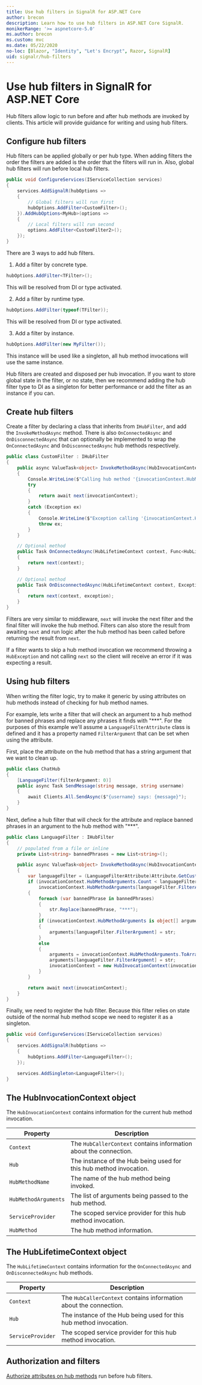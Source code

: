 ```yaml
---
title: Use hub filters in SignalR for ASP.NET Core
author: brecon
description: Learn how to use hub filters in ASP.NET Core SignalR.
monikerRange: '>= aspnetcore-5.0'
ms.author: brecon
ms.custom: mvc
ms.date: 05/22/2020
no-loc: [Blazor, "Identity", "Let's Encrypt", Razor, SignalR]
uid: signalr/hub-filters
---
```


# Use hub filters in SignalR for ASP.NET Core

Hub filters allow logic to run before and after hub methods are invoked by clients. This article will provide guidance for writing and using hub filters.

## Configure hub filters

Hub filters can be applied globally or per hub type. When adding filters the order the filters are added is the order that the filters will run in. Also, global hub filters will run before local hub filters.

```csharp
public void ConfigureServices(IServiceCollection services)
{
    services.AddSignalR(hubOptions =>
    {
        // Global filters will run first
        hubOptions.AddFilter<CustomFilter>();
    }).AddHubOptions<MyHub>(options =>
    {
        // Local filters will run second
        options.AddFilter<CustomFilter2>();
    });
}
```

There are 3 ways to add hub filters.
1. Add a filter by concrete type.

```csharp
hubOptions.AddFilter<TFilter>();
```

This will be resolved from DI or type activated.

2. Add a filter by runtime type.

```csharp
hubOptions.AddFilter(typeof(TFilter));
```

This will be resolved from DI or type activated.

3. Add a filter by instance.

```csharp
hubOptions.AddFilter(new MyFilter());
```

This instance will be used like a singleton, all hub method invocations will use the same instance.

Hub filters are created and disposed per hub invocation. If you want to store global state in the filter, or no state, then we recommend adding the hub filter type to DI as a singleton for better performance or add the filter as an instance if you can.

## Create hub filters

Create a filter by declaring a class that inherits from `IHubFilter`, and add the `InvokeMethodAsync` method. There is also `OnConnectedAsync` and `OnDisconnectedAsync` that can optionally be implemented to wrap the `OnConnectedAsync` and `OnDisconnectedAsync` hub methods respectively.

```csharp
public class CustomFilter : IHubFilter
{
    public async ValueTask<object> InvokeMethodAsync(HubInvocationContext invocationContext, Func<HubInvocationContext, ValueTask<object>> next)
    {
        Console.WriteLine($"Calling hub method '{invocationContext.HubMethodName}'");
        try
        {
            return await next(invocationContext);
        }
        catch (Exception ex)
        {
            Console.WriteLine($"Exception calling '{invocationContext.HubMethodName}'");
            throw ex;
        }
    }

    // Optional method
    public Task OnConnectedAsync(HubLifetimeContext context, Func<HubLifetimeContext, Task> next)
    {
        return next(context);
    }

    // Optional method
    public Task OnDisconnectedAsync(HubLifetimeContext context, Exception exception, Func<HubLifetimeContext, Exception, Task> next)
    {
        return next(context, exception);
    }
}
```

Filters are very similar to middleware, `next` will invoke the next filter and the final filter will invoke the hub method. Filters can also store the result from awaiting `next` and run logic after the hub method has been called before returning the result from `next`.

If a filter wants to skip a hub method invocation we recommend throwing a `HubException` and not calling `next` so the client will receive an error if it was expecting a result.

## Using hub filters

When writing the filter logic, try to make it generic by using attributes on hub methods instead of checking for hub method names.

For example, lets write a filter that will check an argument to a hub method for banned phrases and replace any phrases it finds with "***".
For the purposes of this example we'll assume a `LanguageFilterAttribute` class is defined and it has a property named `FilterArgument` that can be set when using the attribute.

First, place the attribute on the hub method that has a string argument that we want to clean up.
```csharp
public class ChatHub
{
    [LanguageFilter(filterArgument: 0)]
    public async Task SendMessage(string message, string username)
    {
        await Clients.All.SendAsync($"{username} says: {message}");
    }
}
```

Next, define a hub filter that will check for the attribute and replace banned phrases in an argument to the hub method with "***".
```csharp
public class LanguageFilter : IHubFilter
{
    // populated from a file or inline
    private List<string> bannedPhrases = new List<string>();

    public async ValueTask<object> InvokeMethodAsync(HubInvocationContext invocationContext, Func<HubInvocationContext, ValueTask<object>> next)
    {
        var languageFilter = (LanguageFilterAttribute)Attribute.GetCustomAttribute(invocationContext.HubMethod, typeof(LanguageFilterAttribute));
        if (invocationContext.HubMethodArguments.Count < languageFilter.FilterArgument &&
            invocationContext.HubMethodArguments[languageFilter.FilterArgument] is string str)
        {
            foreach (var bannedPhrase in bannedPhrases)
            {
                str.Replace(bannedPhrase, "***");
            }
            if (invocationContext.HubMethodArguments is object[] arguments)
            {
                arguments[languageFilter.FilterArgument] = str;
            }
            else
            {
                arguments = invocationContext.HubMethodArguments.ToArray();
                arguments[languageFilter.FilterArgument] = str;
                invocationContext = new HubInvocationContext(invocationContext.Context, invocationContext.ServiceProvider, invocationContext.Hub, invocationContext.HubMethod, arguments);
            }
        }

        return await next(invocationContext);
    }
}
```

Finally, we need to register the hub filter. Because this filter relies on state outside of the normal hub method scope we need to register it as a singleton.
```csharp
public void ConfigureServices(IServiceCollection services)
{
    services.AddSignalR(hubOptions =>
    {
        hubOptions.AddFilter<LanguageFilter>();
    });

    services.AddSingleton<LanguageFilter>();
}
```

## The HubInvocationContext object

The `HubInvocationContext` contains information for the current hub method invocation.

| Property | Description |
| ------ | ----------- |
| `Context ` | The `HubCallerContext` contains information about the connection. |
| `Hub` | The instance of the Hub being used for this hub method invocation. |
| `HubMethodName` | The name of the hub method being invoked. |
| `HubMethodArguments` | The list of arguments being passed to the hub method. |
| `ServiceProvider` | The scoped service provider for this hub method invocation. |
| `HubMethod` | The hub method information. |

## The HubLifetimeContext object

The `HubLifetimeContext` contains information for the `OnConnectedAsync` and `OnDisconnectedAsync` hub methods.

| Property | Description |
| ------ | ----------- |
| `Context ` | The `HubCallerContext` contains information about the connection. |
| `Hub` | The instance of the Hub being used for this hub method invocation. |
| `ServiceProvider` | The scoped service provider for this hub method invocation. |

## Authorization and filters

[Authorize attributes on hub methods](xref:signalr/authn-and-authz#use-authorization-handlers-to-customize-hub-method-authorization) run before hub filters.